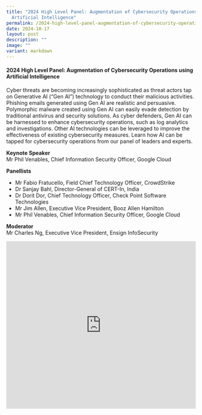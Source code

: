 ```yaml
---
title: "2024 High Level Panel: Augmentation of Cybersecurity Operations using
  Artificial Intelligence"
permalink: /2024-high-level-panel-augmentation-of-cybersecurity-operations-using-artificial-intelligence/
date: 2024-10-17
layout: post
description: ""
image: ""
variant: markdown
---
```

#### **2024 High Level Panel: Augmentation of Cybersecurity Operations using Artificial Intelligence**

Cyber threats are becoming increasingly sophisticated as threat actors tap on Generative AI (“Gen AI”) technology to conduct their malicious activities. Phishing emails generated using Gen AI are realistic and persuasive. Polymorphic malware created using Gen AI can easily evade detection by traditional antivirus and security solutions. As cyber defenders, Gen AI can be harnessed to enhance cybersecurity operations, such as log analytics and investigations. Other AI technologies can be leveraged to improve the effectiveness of existing cybersecurity measures. Learn how AI can be tapped for cybersecurity operations from our panel of leaders and experts.

**Keynote Speaker**
<br>Mr Phil Venables, Chief Information Security Officer, Google Cloud

**Panellists**
* Mr Fabio Fratucello, Field Chief Technology Officer, CrowdStrike
* Dr Sanjay Bahl, Director-General of CERT-In, India
* Dr Dorit Dor, Chief Technology Officer, Check Point Software Technologies
* Mr Jim Allen, Executive Vice President, Booz Allen Hamilton
* Mr Phil Venables, Chief Information Security Officer, Google Cloud

**Moderator**
<br>Mr Charles Ng, Executive Vice President, Ensign InfoSecurity

<iframe allowfullscreen="" allow="accelerometer; autoplay; clipboard-write; encrypted-media; gyroscope; picture-in-picture; web-share" frameborder="0" title="YouTube video player" src="https://www.youtube.com/embed/aRxdDwhZHUo?si=6A4dwK684fBTLSZp" width="100%" height="445"></iframe>